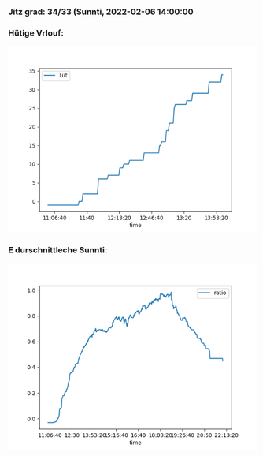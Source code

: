 ### Jitz grad: 34/33 (Sunnti, 2022-02-06 14:00:00

### Hütige Vrlouf:
![Graph](Today.png)

### E durschnittleche Sunnti:
![Graph](Sunnti.png)